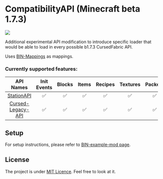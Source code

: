 # CompatibilityAPI (Minecraft beta 1.7.3)
[![](https://jitpack.io/v/ChessChicken-KZ/CompatibilityAPI.svg)](https://jitpack.io/#ChessChicken-KZ/CompatibilityAPI)

Additional experimental API modification to introduce specific loader that would be able to load in every possible b1.7.3 CursedFabric API.

Uses [BIN-Mappings](https://github.com/calmilamsy/BIN-Mappings) as mappings.

### Currently supported features:

|                                     API Names                                     |      Init Events     |        Blocks        |         Items        |        Recipes       |       Textures       |        Packets       |        Entity        |
|:---------------------------------------------------------------------------------:|:--------------------:|:--------------------:|:--------------------:|:--------------------:|:--------------------:|:--------------------:|:--------------------:|
|          [StationAPI](https://github.com/ModificationStation/StationAPI)          |  :white_check_mark:  |  :white_check_mark:  |  :white_check_mark:  |  :white_check_mark:  |  :white_check_mark:  |  :white_check_mark:  | :white_large_square: |
| [Cursed-Legacy-API](https://github.com/minecraft-cursed-legacy/Cursed-Legacy-API) |  :white_check_mark:  |  :white_check_mark:  |  :white_check_mark:  |  :white_check_mark:  |  :white_check_mark:  | :white_check_mark: | :white_large_square: |

## Setup
For setup instructions, please refer to [BIN-example-mod page](https://github.com/calmilamsy/BIN-fabric-example-mod).

## License
The project is under [MIT Licence](https://github.com/ChessChicken-KZ/CompatibilityAPI/blob/master/LICENSE). Feel free to look at it.

